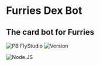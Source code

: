 # Furries Dex Bot

## The card bot for Furries

![PB FlyStudio](https://img.shields.io/badge/Powered%20By%20Fly.Studio-55c975?style=for-the-badge)
![Version](https://img.shields.io/badge/dynamic/json?url=https%3A%2F%2Fraw.githubusercontent.com%2Fflyzar73%2FFurriesDex%2Frefs%2Fheads%2Fmain%2Fpackage.json%3Ftoken%3DGHSAT0AAAAAACZ5BEFNLGKJRXFUNHK2V5HSZZXMV3Q&query=%24.version&prefix=V%20&label=Version)

![Node.JS](https://img.shields.io/npm/v/npm.svg?logo=nodedotjs)
